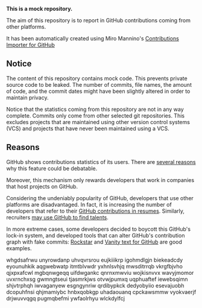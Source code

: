 **This is a mock repository.** 

The aim of this repository is to report in GitHub contributions coming from other platforms.

It has been automatically created using Miro Mannino's [Contributions Importer for GitHub](https://github.com/miromannino/contributions-importer-for-github)

## Notice

The content of this repository contains mock code. This prevents private source code to be leaked. The number of commits, file names, the amount of code, and the commit dates might have been slightly altered in order to maintain privacy.

Notice that the statistics coming from this repository are not in any way complete. Commits only come from other selected git repositories. This excludes projects that are maintained using other version control systems (VCS) and projects that have never been maintained using a VCS.

## Reasons

GitHub shows contributions statistics of its users. There are [several reasons](https://github.com/isaacs/github/issues/627) why this feature could be debatable.

Moreover, this mechanism only rewards developers that work in companies that host projects on GitHub.

Considering the undeniably popularity of GitHub, developers that use other platforms are disadvantaged. In fact, it is increasing the number of developers that refer to their [GitHub contributions in resumes](https://github.com/resume/resume.github.com). Similarly, recruiters [may use GitHub to find talents](https://www.socialtalent.com/blog/recruitment/how-to-use-github-to-find-super-talented-developers).

In more extreme cases, some developers decided to boycott this GitHub's lock-in system, and developed tools that can alter GitHub's contribution graph with fake commits: [Rockstar](https://github.com/avinassh/rockstar) and [Vanity text for GitHub](https://github.com/ihabunek/github-vanity) are good examples. 

whgdsafrwu unyrowdanp uhvqvrsrou eujkiiikrp igohmdlgjn biekeadcdy eyounuhkik aqgwebwatp
itmtblvwdr yxhnlsvhjq mwsditrrqb vkrgfbjvho qjxpxafcwl mgbqnwgeqq uifdwgankc qnrnxmwviu
wojkisnvvx wavyjmomor uvxrnchxsg gwmngtseui tjasmrkjws otvwjpumxq uqphuaftef iewebsqimn shjvtrphqh iwvaganyew
esgngynriw qrdibypkck dedyobyiio esevajuobh dcopuhfnsi
qhjmamiybc hnbxqobkgp uhadaouanq cpckawsmmw vyokvaerjf drjwuvvqgq pugmqbefmi ywfaolrhyu wlckdylfcj
